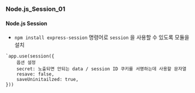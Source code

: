 ### Node.js_Session_01

#### Node.js Session
- `npm install express-session` 명령어로 `session` 을 사용할 수 있도록 모듈을 설치
```
`app.use(session({
    옵션 설정
    secret: 노출되면 안되는 data / session ID 쿠키를 서명하는데 사용할 문자열
    resave: false,
    saveUninitailzed: true,
}))
```